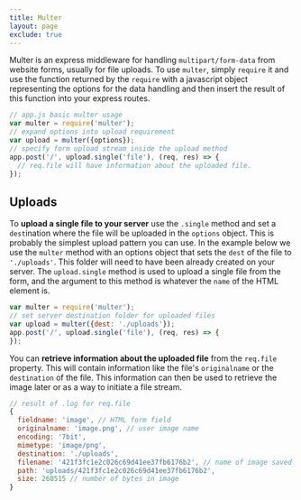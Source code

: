 ```yaml
---
title: Multer
layout: page
exclude: true
---
```


Multer is an express middleware for handling `multipart/form-data` from website forms, usually for file uploads. To use `multer`, simply `require` it and use the function returned by the `require` with a javascript object representing the options for the data handling and then insert the result of this function into your express routes.
```js
// app.js basic multer usage
var multer = require('multer');
// expand options into upload requirement
var upload = multer({options});
// specify form upload stream inside the upload method
app.post('/', upload.single('file'), (req, res) => {
  // req.file will have information about the uploaded file.
});
```

## Uploads
To **upload a single file to your server** use the `.single` method and set a `dest`ination where the file will be uploaded in the `options` object. This is probably the simplest upload pattern you can use. In the example below we use the `multer` method with an options object that sets the `dest` of the file to `'./uploads'`. This folder will need to have been already created on your server. The `upload.single` method is used to upload a single file from the form, and the argument to this method is whatever the `name` of the HTML element is.
```js
var multer = require('multer');
// set server destination folder for uploaded files
var upload = multer({dest: './uploads'});
app.post('/', upload.single('file'), (req, res) => {
});
```

You can **retrieve information about the uploaded file** from the `req.file` property. This will contain information like the file's `originalname` or the `destination` of the file. This information can then be used to retrieve the image later or as a way to initiate a file stream.
```js
// result of .log for req.file
{
  fieldname: 'image', // HTML form field
  originalname: 'image.png', // user image name
  encoding: '7bit',
  mimetype: 'image/png',
  destination: './uploads',
  filename: '421f3fc1e2c026c69d41ee37fb6176b2', // name of image saved on server
  path: 'uploads/421f3fc1e2c026c69d41ee37fb6176b2',
  size: 260515 // number of bytes in image
}
```

<!--stackedit_data:
eyJoaXN0b3J5IjpbLTU0OTk0NjYwNiwtMjA2MzU0MTM3XX0=
-->